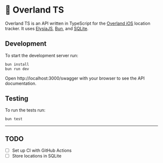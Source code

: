 # 📍 Overland TS

Overland TS is an API written in TypeScript for the [Overland iOS](https://github.com/aaronpk/Overland-iOS) location tracker. It uses [ElysiaJS](https://elysiajs.com/), [Bun](https://bun.sh/), and [SQLite](https://www.sqlite.org/).

## Development

To start the development server run:

```bash
bun install
bun run dev
```

Open http://localhost:3000/swagger with your browser to see the API documentation.

## Testing

To run the tests run:

```bash
bun test
```

---

## TODO

- [ ] Set up CI with GitHub Actions
- [ ] Store locations in SQLite
